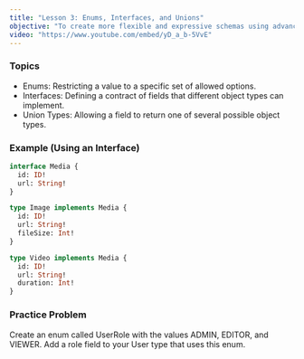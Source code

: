 ```yaml
---
title: "Lesson 3: Enums, Interfaces, and Unions"
objective: "To create more flexible and expressive schemas using advanced SDL features."
video: "https://www.youtube.com/embed/yD_a_b-5VvE"
---
```


### Topics

- Enums: Restricting a value to a specific set of allowed options.
- Interfaces: Defining a contract of fields that different object types can implement.
- Union Types: Allowing a field to return one of several possible object types.

### Example (Using an Interface)

```graphql
interface Media {
  id: ID!
  url: String!
}

type Image implements Media {
  id: ID!
  url: String!
  fileSize: Int!
}

type Video implements Media {
  id: ID!
  url: String!
  duration: Int!
}
```

### Practice Problem

Create an enum called UserRole with the values ADMIN, EDITOR, and VIEWER. Add a role field to your User type that uses this enum.
